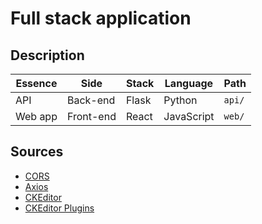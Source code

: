 # Full stack application
## Description
Essence | Side | Stack | Language | Path
---|---|---|---|---
API | Back-end | Flask | Python | ``` api/ ```
Web app | Front-end | React | JavaScript | ``` web/ ```


## Sources
* [CORS](https://developer.okta.com/blog/2018/12/20/crud-app-with-python-flask-react)
* [Axios](https://stackabuse.com/single-page-apps-with-vue-js-and-flask-ajax-integration/)
* [CKEditor](https://ckeditor.com/docs/ckeditor5/latest/builds/guides/integration/frameworks/react.html)
* [CKEditor Plugins](https://ckeditor.com/docs/ckeditor5/latest/builds/guides/development/custom-builds.html)